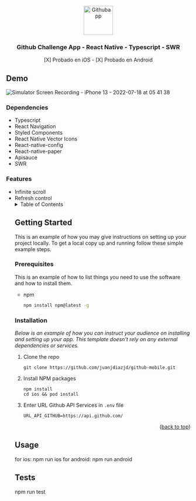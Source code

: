 <div id="top"></div>
<!--
*** Thanks for checking out the Best-README-Template. If you have a suggestion
*** that would make this better, please fork the repo and create a pull request
*** or simply open an issue with the tag "enhancement".
*** Don't forget to give the project a star!
*** Thanks again! Now go create something AMAZING! :D
-->

<!-- PROJECT LOGO -->
<br />
<div align="center">

  <img src="https://github.githubassets.com/images/modules/logos_page/GitHub-Mark.png" alt="Githubapp" width="80" height="80">
  </a>

  <h3 align="center">Github Challenge App - React Native - Typescript - SWR</h3>
   [X] Probado en iOS - [X] Probado en Android
</div>

## Demo

![Simulator Screen Recording - iPhone 13 - 2022-07-18 at 05 41 38](https://user-images.githubusercontent.com/16284136/179475151-c2c97f28-0ae6-4d7d-92f0-5b052786cf62.gif)



  
   <h3> Dependencies</h3>

  <ul align="left">
  <li>Typescript</li>
  <li>React Navigation</li>
  <li>Styled Components</li>
  <li>React Native Vector Icons</li>
   <li>React-native-config</li>
    <li>React-native-paper</li>
     <li>Apisauce</li>
      <li>SWR</li>
    </ul>

  
  
   <h3> Features</h3>

  <ul align="left">
  <li>Infinite scroll</li>
  <li>Refresh control</li>



<!-- TABLE OF CONTENTS -->
<details>
  <summary>Table of Contents</summary>
  <ol>
    <li>
      <a href="#about-the-project">About The Project</a>
      <ul>
        <li><a href="#built-with">Built With</a></li>
      </ul>
    </li>
    <li>
      <a href="#getting-started">Getting Started</a>
      <ul>
        <li><a href="#prerequisites">Prerequisites</a></li>
        <li><a href="#installation">Installation</a></li>
      </ul>
    </li>
    <li><a href="#usage">Usage</a></li>
     <li><a href="#tests">Tests</a></li>
  </ol>
</details>





<!-- GETTING STARTED -->
## Getting Started

This is an example of how you may give instructions on setting up your project locally.
To get a local copy up and running follow these simple example steps.

### Prerequisites

This is an example of how to list things you need to use the software and how to install them.
* npm
  ```sh
  npm install npm@latest -g
  ```

### Installation

_Below is an example of how you can instruct your audience on installing and setting up your app. This template doesn't rely on any external dependencies or services._

1. Clone the repo
   ```
   git clone https://github.com/juanjdiazjd/github-mobile.git
   ```
2. Install NPM packages
   ```
   npm install 
   cd ios && pod install
   ```
3. Enter URL Github API Services in `.env` file 

   ```
   URL_API_GITHUB=https://api.github.com/
   
   ```
   
<p align="right">(<a href="#top">back to top</a>)</p>



<!-- USAGE EXAMPLES -->
## Usage

for ios: 
npm run ios
for android:
npm run android



<!-- TEST EXAMPLES -->
## Tests

npm run test


